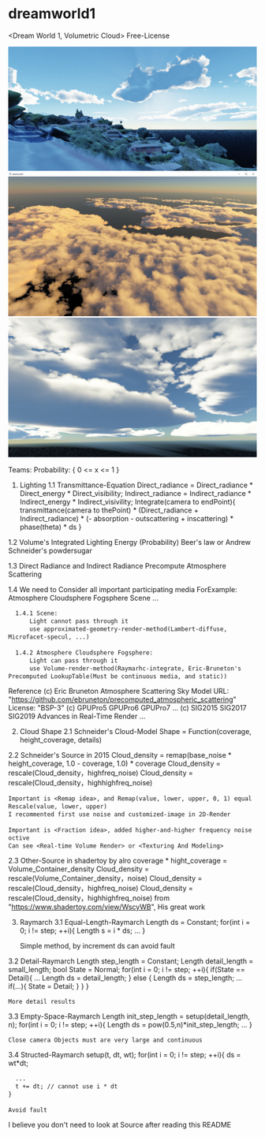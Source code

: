 # dreamworld1
<Dream World 1, Volumetric Cloud>
Free-License

![image](asset_result/temp.png)
![image](asset_result/temp2.png)
![image](asset_result/temp3.png)


Teams:
Probability: { 0 <= x <= 1 }

1. Lighting
  1.1 Transmittance-Equation
      Direct_radiance = Direct_radiance * Direct_energy * Direct_visibility;
      Indirect_radiance = Indirect_radiance * Indirect_energy * Indirect_visivility;
      Integrate(camera to endPoint){ transmittance(camera to thePoint) * (Direct_radiance + Indirect_radiance) * (- absorption - outscattering + inscattering) * phase(theta) * ds }
  
  1.2 Volume's Integrated Lighting Energy (Probability)
      Beer's law or Andrew Schneider's powdersugar
  
  1.3 Direct Radiance and Indirect Radiance
      Precompute Atmosphere Scattering
      
  1.4 We need to Consider all important participating media
      ForExample: Atmosphere Cloudsphere Fogsphere Scene ...
      
      1.4.1 Scene:
          Light cannot pass through it
          use approximated-geometry-render-method(Lambert-diffuse, Microfacet-specul, ...)
      
      1.4.2 Atmosphere Cloudsphere Fogsphere:
          Light can pass through it
          use Volume-render-method(Raymarhc-integrate, Eric-Bruneton's Precomputed LookupTable(Must be continuous media, and static))
 
  Reference
    (c) Eric Bruneton Atmosphere Scattering Sky Model 
    URL: "https://github.com/ebruneton/precomputed_atmospheric_scattering"
    License: "BSP-3"
    (c) GPUPro5 GPUPro6 GPUPro7 ...
    (c) SIG2015 SIG2017 SIG2019 Advances in Real-Time Render ...

2. Cloud Shape
  2.1 Schneider's Cloud-Model
    Shape = Function(coverage, height_coverage, details)
    
  2.2 Schneider's Source in 2015
    Cloud_density = remap(base_noise * height_coverage, 1.0 - coverage, 1.0) * coverage
    Cloud_density = rescale(Cloud_density，highfreq_noise)
    Cloud_density = rescale(Cloud_density，highhighfreq_noise)
    
    Important is <Remap idea>, and Remap(value, lower, upper, 0, 1) equal Rescale(value, lower, upper)
    I recommented first use noise and customized-image in 2D-Render
    
    Important is <Fraction idea>, added higher-and-higher frequency noise octive
    Can see <Real-time Volume Render> or <Texturing And Modeling>
  
  2.3 Other-Source in shadertoy by alro
    coverage * hight_coverage = Volume_Container_density
    Cloud_density = rescale(Volume_Container_density，noise)
    Cloud_density = rescale(Cloud_density，highfreq_noise)
    Cloud_density = rescale(Cloud_density，highhighfreq_noise)
    from "https://www.shadertoy.com/view/WscyWB", His great work
    
3. Raymarch
  3.1 Equal-Length-Raymarch
    Length ds = Constant;
    for(int i = 0; i != step; ++i){
      Length s = i * ds;
      ...
    }
       
    Simple method, by increment ds can avoid fault
       
  3.2 Detail-Raymarch
    Length step_length = Constant;
    Length detail_length = small_length;
    bool State = Normal;
    for(int i = 0; i != step; ++i){
      if(State == Detail){
        ...
        Length ds = detail_length;
      } else {
        Length ds = step_length;
        ...
        if(...){
          State = Detail;
        }
      }
    }
       
    More detail results
   
  3.3 Empty-Space-Raymarch
    Length init_step_length = setup(detail_length, n);
    for(int i = 0; i != step; ++i){
      Length ds = pow(0.5,n)*init_step_length;
      ...
    }
      
    Close camera Objects must are very large and continuous
   
  3.4 Structed-Raymarch
    setup(t, dt, wt);
    for(int i = 0; i != step; ++i){
      ds = wt*dt;
          
      ...
      t += dt; // cannot use i * dt
    }
       
    Avoid fault
       
       
I believe you don't need to look at Source after reading this README
